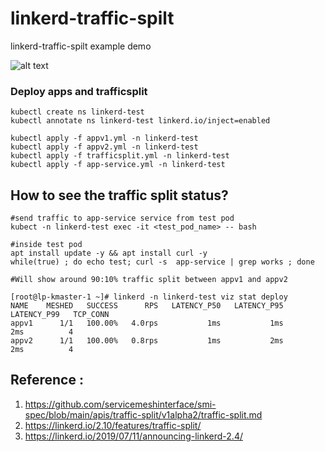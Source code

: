 # linkerd-traffic-spilt
linkerd-traffic-spilt example demo

![alt text](https://github.com/koolwithk/linkerd-traffic-spilt/blob/main/linkerd-trafficsplit.png?raw=true)

### Deploy apps and trafficsplit

```
kubectl create ns linkerd-test
kubectl annotate ns linkerd-test linkerd.io/inject=enabled

kubectl apply -f appv1.yml -n linkerd-test
kubectl apply -f appv2.yml -n linkerd-test
kubectl apply -f trafficsplit.yml -n linkerd-test
kubectl apply -f app-service.yml -n linkerd-test
```

## How to see the traffic split status?
```
#send traffic to app-service service from test pod
kubect -n linkerd-test exec -it <test_pod_name> -- bash

#inside test pod
apt install update -y && apt install curl -y
while(true) ; do echo test; curl -s  app-service | grep works ; done

#Will show around 90:10% traffic split between appv1 and appv2

[root@lp-kmaster-1 ~]# linkerd -n linkerd-test viz stat deploy
NAME    MESHED   SUCCESS      RPS   LATENCY_P50   LATENCY_P95   LATENCY_P99   TCP_CONN
appv1      1/1   100.00%   4.0rps           1ms           1ms           2ms          4
appv2      1/1   100.00%   0.8rps           1ms           2ms           2ms          4

```

## Reference :

1. https://github.com/servicemeshinterface/smi-spec/blob/main/apis/traffic-split/v1alpha2/traffic-split.md
2. https://linkerd.io/2.10/features/traffic-split/
3. https://linkerd.io/2019/07/11/announcing-linkerd-2.4/
